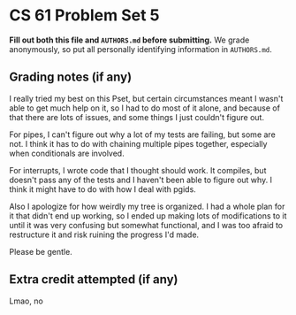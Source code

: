 CS 61 Problem Set 5
===================

**Fill out both this file and `AUTHORS.md` before submitting.** We grade
anonymously, so put all personally identifying information in `AUTHORS.md`.

Grading notes (if any)
----------------------

I really tried my best on this Pset, but certain circumstances meant I wasn't able to
get much help on it, so I had to do most of it alone, and because of that there are lots
of issues, and some things I just couldn't figure out.

For pipes, I can't figure out why a lot of my tests are failing, but some are not. I
think it has to do with chaining multiple pipes together, especially when conditionals
are involved.

For interrupts, I wrote code that I thought should work. It compiles, but doesn't pass any
of the tests and I haven't been able to figure out why. I think it might have to do with how
I deal with pgids.

Also I apologize for how weirdly my tree is organized. I had a whole plan for it that
didn't end up working, so I ended up making lots of modifications to it until it was
very confusing but somewhat functional, and I was too afraid to restructure it and risk
ruining the progress I'd made.

Please be gentle.

Extra credit attempted (if any)
-------------------------------

Lmao, no
